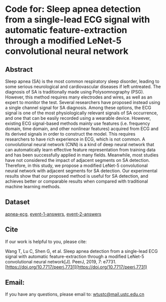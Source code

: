 #  Code for: Sleep apnea detection from a single-lead ECG signal with automatic feature-extraction through a modified LeNet-5 convolutional neural network

## Abstract

Sleep apnea (SA) is the most common respiratory sleep disorder, leading to some serious neurological and cardiovascular diseases if left untreated. The diagnosis of SA is traditionally made using Polysomnography (PSG). However, this method requires many electrodes and wires, as well as an expert to monitor the test. Several researchers have proposed instead using a single channel signal for SA diagnosis. Among these options, the ECG signal is one of the most physiologically relevant signals of SA occurrence, and one that can be easily recorded using a wearable device. However, existing ECG signal-based methods mainly use features (i.e. frequency domain, time domain, and other nonlinear features) acquired from ECG and its derived signals in order to construct the model. This requires researchers to have rich experience in ECG, which is not common. A convolutional neural network (CNN) is a kind of deep neural network that can automatically learn effective feature representation from training data and has been successfully applied in many fields. Meanwhile, most studies have not considered the impact of adjacent segments on SA detection. Therefore, in this study, we propose a modified LeNet-5 convolutional neural network with adjacent segments for SA detection. Our experimental results show that our proposed method is useful for SA detection, and achieves better or comparable results when compared with traditional machine learning methods.

## Dataset

[apnea-ecg](https://physionet.org/content/apnea-ecg/1.0.0/), [event-1-answers](dataset/event-1-answers), [event-2-answers](dataset/event-2-answers)


## Cite

If our work is helpful to you, please cite:

Wang T, Lu C, Shen G, et al. Sleep apnea detection from a single-lead ECG signal with automatic feature-extraction through a modified LeNet-5 convolutional neural network[J]. PeerJ, 2019, 7: e7731. [https://doi.org/10.7717/peerj.7731](https://doi.org/10.7717/peerj.7731)

## Email:

If you have any questions, please email to: wtustc@mail.ustc.edu.cn
